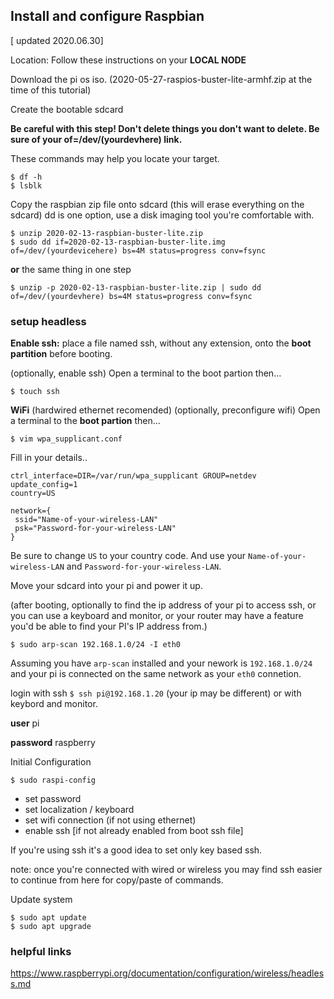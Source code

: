 ## Install and configure Raspbian
[ updated 2020.06.30]

Location: Follow these instructions on your **LOCAL NODE**

Download the pi os iso.  (2020-05-27-raspios-buster-lite-armhf.zip at the time of this tutorial)

Create the bootable sdcard

**Be careful with this step!  Don't delete things you don't want to delete.  Be sure of your of=/dev/(yourdevhere) link.**

These commands may help you locate your target.
```
$ df -h
$ lsblk
```

Copy the raspbian zip file onto sdcard (this will erase everything on the sdcard)  dd is one option, use a disk imaging tool you're comfortable with.
```
$ unzip 2020-02-13-raspbian-buster-lite.zip
$ sudo dd if=2020-02-13-raspbian-buster-lite.img of=/dev/(yourdevicehere) bs=4M status=progress conv=fsync
```
**or** the same thing in one step
```
$ unzip -p 2020-02-13-raspbian-buster-lite.zip | sudo dd of=/dev/(yourdevhere) bs=4M status=progress conv=fsync
```


### setup headless
**Enable ssh:** place a file named ssh, without any extension, onto the **boot partition** before booting.

(optionally, enable ssh)
Open a terminal to the boot partion then...
```
$ touch ssh
```

**WiFi** (hardwired ethernet recomended)
(optionally, preconfigure wifi)
Open a terminal to the **boot partion** then...

```
$ vim wpa_supplicant.conf
```
Fill in your details.. 
```
ctrl_interface=DIR=/var/run/wpa_supplicant GROUP=netdev
update_config=1
country=US

network={
 ssid="Name-of-your-wireless-LAN"
 psk="Password-for-your-wireless-LAN"
}
```
Be sure to change `US` to your country code.  And use your `Name-of-your-wireless-LAN` and `Password-for-your-wireless-LAN`.

Move your sdcard into your pi and power it up.


(after booting, optionally to find the ip address of your pi to access ssh, or you can use a keyboard and monitor, or your router may have a feature you'd be able to find your PI's IP address from.)
```
$ sudo arp-scan 192.168.1.0/24 -I eth0
```
Assuming you have `arp-scan` installed and your nework is `192.168.1.0/24` and your pi is connected on the same network as your `eth0` connetion.


 
login with ssh `$ ssh pi@192.168.1.20` (your ip may be different) or with keybord and monitor.

**user** pi

**password** raspberry

Initial Configuration
```
$ sudo raspi-config
```
- set password
- set localization / keyboard
- set wifi connection (if not using ethernet)
- enable ssh [if not already enabled from boot ssh file]

If you're using ssh it's a good idea to set only key based ssh.

note: once you're connected with wired or wireless you may find ssh easier to continue from here for copy/paste of commands.

Update system
```
$ sudo apt update
$ sudo apt upgrade
```

### helpful links
https://www.raspberrypi.org/documentation/configuration/wireless/headless.md
